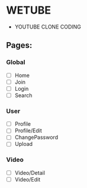 # WETUBE
- YOUTUBE CLONE CODING

## Pages:

### Global
- [ ] Home
- [ ] Join
- [ ] Login
- [ ] Search

### User
- [ ] Profile
- [ ] Profile/Edit
- [ ] ChangePassword
- [ ] Upload

### Video
- [ ] Video/Detail
- [ ] Video/Edit